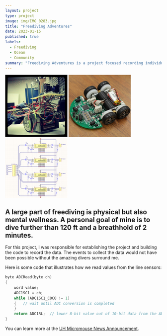 ```yaml
---
layout: project
type: project
image: img/IMG_0283.jpg
title: "Freediving Adventures"
date: 2023-01-15
published: true
labels:
  - Freediving
  - Ocean
  - Community
summary: "Freediving Adventures is a project focused recording individual physical limits while building a community that fosters encouragement, saftey, and an environmentally sustainable mindset."
---
```


<div class="text-center p-4">
  <img width="200px" src="../img/micromouse/micromouse-robot.png" class="img-thumbnail" >
  <img width="200px" src="../img/micromouse/micromouse-robot-2.jpg" class="img-thumbnail" >
  <img width="200px" src="../img/micromouse/micromouse-circuit.png" class="img-thumbnail" >
</div>

A large part of freediving is physical but also mental wellness. A personal goal of mine is to dive further than 120 ft and a breathhold of 2 minutes. 
---

For this project, I was responsible for establishing the project and building the code to record the data. The events to collect the data would not have been possible without the amazing divers surround me. 

Here is some code that illustrates how we read values from the line sensors:

```cpp
byte ADCRead(byte ch)
{
    word value;
    ADC1SC1 = ch;
    while (ADC1SC1_COCO != 1)
    {   // wait until ADC conversion is completed   
    }
    return ADC1RL;  // lower 8-bit value out of 10-bit data from the ADC
}
```

You can learn more at the [UH Micromouse News Announcement](https://manoa.hawaii.edu/news/article.php?aId=2857).

